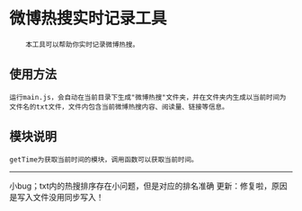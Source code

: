 # 微博热搜实时记录工具
        本工具可以帮助你实时记录微博热搜。
## 使用方法
    运行main.js，会自动在当前目录下生成"微博热搜"文件夹，并在文件夹内生成以当前时间为文件名的txt文件，文件内包含当前微博热搜内容、阅读量、链接等信息。
## 模块说明
    getTime为获取当前时间的模块，调用函数可以获取当前时间。

***

小bug；txt内的热搜排序存在小问题，但是对应的排名准确
更新：修复啦，原因是写入文件没用同步写入！
